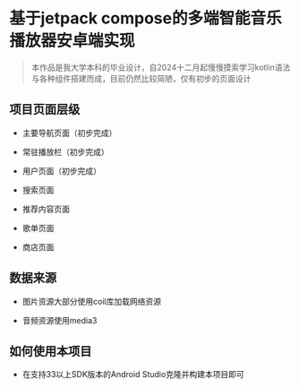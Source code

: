 # **基于jetpack compose的多端智能音乐播放器安卓端实现**

>本作品是我大学本科的毕业设计，自2024十二月起慢慢摸索学习kotlin语法与各种组件搭建而成，目前仍然比较简陋，仅有初步的页面设计
>
>

## **项目页面层级**
- 主要导航页面（初步完成）

- 常驻播放栏（初步完成）

- 用户页面（初步完成）

- 搜索页面

- 推荐内容页面

- 歌单页面

- 商店页面

## **数据来源**
- 图片资源大部分使用coil库加载网络资源
  
- 音频资源使用media3

## **如何使用本项目**
- 在支持33以上SDK版本的Android Studio克隆并构建本项目即可

